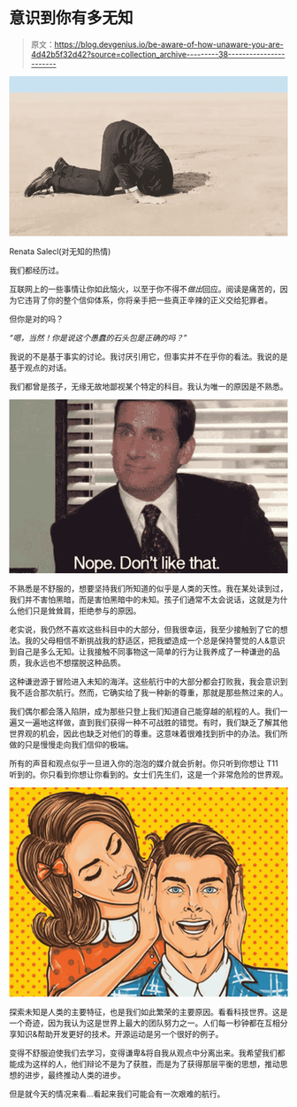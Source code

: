 # 意识到你有多无知

> 原文：<https://blog.devgenius.io/be-aware-of-how-unaware-you-are-4d42b5f32d42?source=collection_archive---------38----------------------->

![](img/ca67742441560a6879028127cc0483f8.png)

Renata Salecl(对无知的热情)

我们都经历过。

互联网上的一些事情让你如此恼火，以至于你不得不*做出*回应。阅读是痛苦的，因为它违背了你的整个信仰体系，你将亲手把一些真正辛辣的正义交给犯罪者。

但你是对的吗？

*“嗯，当然！你是说这个愚蠢的石头包是正确的吗？”*

我说的不是基于事实的讨论。我讨厌引用它，但事实并不在乎你的看法。我说的是基于观点的对话。

我们都曾是孩子，无缘无故地鄙视某个特定的科目。我认为唯一的原因是不熟悉。

![](img/510ac9a33b14f9350aba5d5a7101d689.png)

不熟悉是不舒服的，想要坚持我们所知道的似乎是人类的天性。我在某处读到过，我们并不害怕黑暗，而是害怕黑暗中的未知。孩子们通常不太会说话，这就是为什么他们只是耸耸肩，拒绝参与的原因。

老实说，我仍然不喜欢这些科目中的大部分，但我很幸运，我至少接触到了它的想法。我的父母相信不断挑战我的舒适区，把我塑造成一个总是保持警觉的人&意识到自己是多么无知。让我接触不同事物这一简单的行为让我养成了一种谦逊的品质，我永远也不想摆脱这种品质。

这种谦逊源于冒险进入未知的海洋。这些航行中的大部分都会打败我，我会意识到我不适合那次航行。然而，它确实给了我一种新的尊重，那就是那些熬过来的人。

我们偶尔都会落入陷阱，成为那些只登上我们知道自己能穿越的航程的人。我们一遍又一遍地这样做，直到我们获得一种不可战胜的错觉。有时，我们缺乏了解其他世界观的机会，因此也缺乏对他们的尊重。这意味着很难找到折中的办法。我们所做的只是慢慢走向我们信仰的极端。

所有的声音和观点似乎一旦进入你的泡泡的媒介就会折射。你只听到你想让 T11 听到的。你只看到你想让你看到的。女士们先生们，这是一个非常危险的世界观。

![](img/449ed1f10b4f98486fd14dbdf737ef23.png)

探索未知是人类的主要特征，也是我们如此繁荣的主要原因。看看科技世界。这是一个奇迹，因为我认为这是世界上最大的团队努力之一。人们每一秒钟都在互相分享知识&帮助开发更好的技术。开源运动是另一个很好的例子。

变得不舒服迫使我们去学习，变得谦卑&将自我从观点中分离出来。我希望我们都能成为这样的人，他们辩论不是为了获胜，而是为了获得那层平衡的思想，推动思想的进步，最终推动人类的进步。

但是就今天的情况来看...看起来我们可能会有一次艰难的航行。